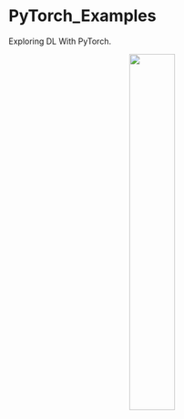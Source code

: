 # PyTorch_Examples
Exploring DL With PyTorch.

<p align="center"><img width="40%" src="https://github.com/yunjey/pytorch-tutorial/blob/master/logo/pytorch_logo_2018.svg" /></p>
